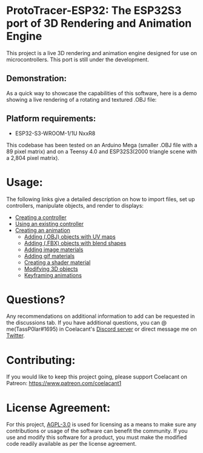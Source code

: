 # **ProtoTracer-ESP32: The ESP32S3 port of 3D Rendering and Animation Engine**
This project is a live 3D rendering and animation engine designed for use on microcontrollers.
This port is still under the development.

## Demonstration:
As a quick way to showcase the capabilities of this software, here is a demo showing a live rendering of a rotating and textured .OBJ file:

## Platform requirements:
* ESP32-S3-WROOM-1/1U NxxR8

This codebase has been tested on an Arduino Mega (smaller .OBJ file with a 89 pixel matrix) and on a Teensy 4.0 and ESP32S3(2000 triangle scene with a 2,804 pixel matrix).

# Usage:
The following links give a detailed description on how to import files, set up controllers, manipulate objects, and render to displays:
- [Creating a controller](https://github.com/coelacant1/ProtoTracer/wiki/Creating-a-custom-controller)
- [Using an existing controller](https://github.com/coelacant1/ProtoTracer/wiki/Using-an-Existing-Controller)
- [Creating an animation](https://github.com/coelacant1/ProtoTracer/wiki/Creating-an-Animation)
  - [Adding (.OBJ) objects with UV maps](https://github.com/coelacant1/ProtoTracer/wiki/Adding-.OBJ-Objects-with-UV-Maps)
  - [Adding (.FBX) objects with blend shapes](https://github.com/coelacant1/ProtoTracer/wiki/Adding-.FBX-objects-with-Blend-Shapes)
  - [Adding image materials](https://github.com/coelacant1/ProtoTracer/wiki/Adding-Image-Materials)
  - [Adding gif materials](https://github.com/coelacant1/ProtoTracer/wiki/Adding-GIF-Materials)
  - [Creating a shader material](https://github.com/coelacant1/ProtoTracer/wiki/Creating-a-Shader-Material)
  - [Modifying 3D objects](https://github.com/coelacant1/ProtoTracer/wiki/Modifying-3D-Objects)
  - [Keyframing animations](https://github.com/coelacant1/ProtoTracer/wiki/Keyframing-Animations)

# Questions?
Any recommendations on additional information to add can be requested in the discussions tab. If you have additional questions, you can @ me(TassP0lar#1695) in Coelacant's [Discord server](https://discord.gg/YwaWnhJ) or direct message me on [Twitter](https://twitter.com/P0larTas).

# Contributing:
If you would like to keep this project going, please support Coelacant on Patreon: https://www.patreon.com/coelacant1

# License Agreement:
For this project, [AGPL-3.0](https://choosealicense.com/licenses/agpl-3.0/) is used for licensing as a means to make sure any contributions or usage of the software can benefit the community. If you use and modify this software for a product, you must make the modified code readily available as per the license agreement.
